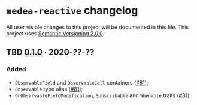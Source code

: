 `medea-reactive` changelog
==========================

All user visible changes to this project will be documented in this file. This project uses [Semantic Versioning 2.0.0].




## TBD [0.1.0] · 2020-??-??
[0.1.0]: /../../tree/medea-reactive-0.1.0/crates/medea-reactive

### Added

- `ObservableField` and `ObservableCell` containers ([#81]);
- `Observable` type alias ([#81]);
- `OnObservableFieldModification`, `Subscribable` and `Whenable` traits ([#81]).

[#81]: /../../pull/81





[Semantic Versioning 2.0.0]: https://semver.org
